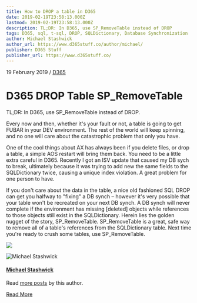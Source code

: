 ```yaml
---
title: How to DROP a table in D365
date: 2019-02-19T23:58:13.000Z
lastmod: 2019-02-19T23:58:13.000Z
description: TL;DR: In D365, use SP_RemoveTable instead of DROP
tags: D365, sql, t-sql, DROP, SQLDictionary, Database Synchronization
author: Michael Stashwick
author_url: https://www.d365stuff.co/author/michael/
publisher: D365 Stuff
publisher_url: https://www.d365stuff.co/
---
```


19 February 2019 / [D365](/tag/d365/)

# D365 DROP Table SP_RemoveTable

TL;DR: In D365, use SP_RemoveTable instead of DROP.

Every now and then, whether it's your fault or not, a table is going to get
FUBAR in your DEV environment. The rest of the world will keep spinning, and
no one will care about the catastrophic problem that only you have.

One of the cool things about AX has always been if you delete files, or drop a
table, a simple AOS restart will bring them back. You need to be a little
extra careful in D365. Recently I got an ISV update that caused my DB sych to
break, ultimately because it was trying to add new the same fields to the
SQLDictionary twice, causing a unique index violation. A great problem for one
person to have.

If you don't care about the data in the table, a nice old fashioned SQL DROP
can get you halfway to "fixing" a DB synch – however it's very possible that
your table won't be recreated on your next DB synch. A DB synch will never
complete if the environment has missing [deleted] objects while references to
those objects still exist in the SQLDictionary. Herein lies the golden nugget
of the story, SP_RemoveTable. SP_RemoveTable is a great, safe way to remove
all of a table's references from the SQLDictionary table. Next time you're
ready to crush some tables, use SP_RemoveTable.

![](https://www.d365stuff.co/content/images/2019/02/image.png)

![Michael Stashwick](/content/images/size/w100/2019/07/FacePic.jpg)

#### [Michael Stashwick](/author/michael/)

Read [more posts](/author/michael/) by this author.

[Read More](/author/michael/)

